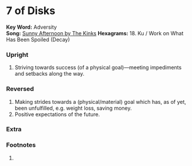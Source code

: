 # 7 of Disks

**Key Word:** Adversity  
**Song:** [Sunny Afternoon by The Kinks](https://www.youtube.com/watch?v=TYIl6n_SRCI)
**Hexagrams:** 18. Ku / Work on What Has Been Spoiled (Decay)



### Upright

1) Striving towards success (of a physical goal)—meeting impediments and setbacks along the way.



### Reversed

1) Making strides towards a (physical/material) goal which has, as of yet, been unfulfilled, e.g. weight loss, saving money.
2) Positive expectations of the future.



### Extra





### Footnotes

1. 


